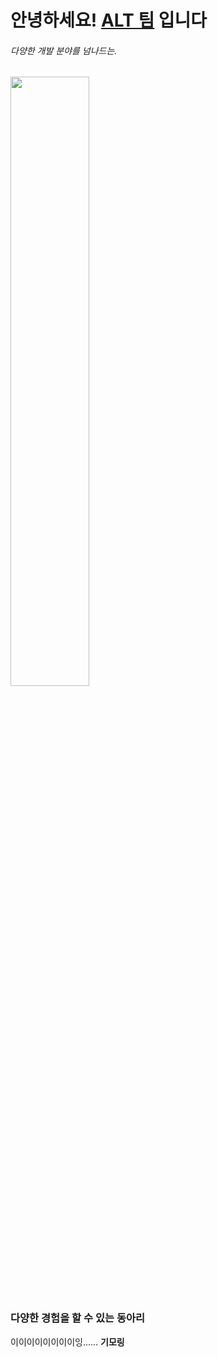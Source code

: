 # 안녕하세요! [ALT 팀](https://team-alt.com/) 입니다

###### 다양한 개발 분야를 넘나드는.

<img src="https://i.postimg.cc/nVSCPhy3/ALT-1.png" width="50%">


### 다양한 경험을 할 수 있는 동아리

이이이이이이이이잉...... **기모링**